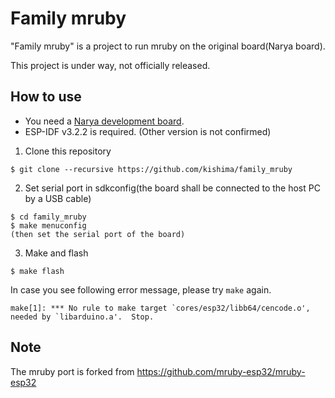 # Family mruby

"Family mruby" is a project to run mruby on the original board(Narya board).

This project is under way, not officially released.

## How to use

- You need a [Narya development board](https://github.com/kishima/narya_board).
- ESP-IDF v3.2.2 is required. (Other version is not confirmed)

1. Clone this repository

~~~
$ git clone --recursive https://github.com/kishima/family_mruby
~~~

2. Set serial port in sdkconfig(the board shall be connected to the host PC by a USB cable)

~~~
$ cd family_mruby
$ make menuconfig
(then set the serial port of the board)
~~~

3. Make and flash

~~~
$ make flash
~~~

In case you see following error message, please try `make` again.

~~~
make[1]: *** No rule to make target `cores/esp32/libb64/cencode.o', needed by `libarduino.a'.  Stop.
~~~

## Note

The mruby port is forked from https://github.com/mruby-esp32/mruby-esp32

